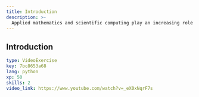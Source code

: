 ```yaml
---
title: Introduction
description: >-
  Applied mathematics and scientific computing play an increasing role in the design of industrial products; however, it is only one link in a long chain that mobilizes numerous and varied intellectual resources to arrive at designing, at best and in a timely manner, the desired product. The level of complexity of the systems is very high at a level where any social integration of the resulting products would be without damage or side effects. In contrast, the majority of technological products are just the immediate solution to many of the problems of everyday life. The advent of products, consumer goods, such as computers, the Internet and telecommunications, to each its tools, has revolutionized the working methodologies of teams and research laboratories. Software tools and suites are a great help to process modeling and simulation work. The computer and the means of design are the vectors which caused a clear improvement in the speed of implementation of exploitable means. Computer-aided design (CAD) software has played a major role in the development of many processes (Modeling) and has facilitated the understanding of many phenomena (Simulation).
---
```

## Introduction
```yaml
type: VideoExercise
key: 7bc8653a68
lang: python
xp: 50
skills: 2
video_link: https://www.youtube.com/watch?v=_eX0xNqrF7s
```
